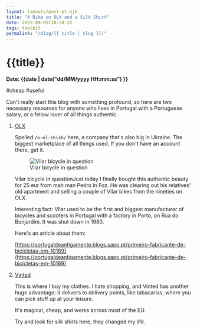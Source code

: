 ```yaml
---
layout: layouts/post-pt.njk
title: "A Bike on OLX and a Silk Shirt"
date: 2023-09-05T18:50:22
tags: toolkit
permalink: "/blog/{{ title | slug }}/"
---
```


# {{title}}
**Date: {{date | date("dd/MM/yyyy HH:mm:ss") }}**

#cheap #useful

Can't really start this blog with something profound, so here are two necessary resources for anyone who lives in Portugal with a Portuguese salary, or a fellow lover of all things authentic.

1. [OLX](https://www.olx.pt/)

    Spelled `/o-el-shish/` here, a company that's also big in Ukraine. The biggest marketplace of all things used. If you don't have an account there, get it.

    <figure>
        <img src="../../images/bike-vilar.webp" alt="Vilar bicycle in question">
        <figcaption>
            Vilar bicycle in question
        </figcaption>
    </figure>

    Vilar bicycle in questionJust today I finally bought this authentic beauty for 25 eur from mah man Pedro in Foz. He was clearing out his relatives' old apartment and selling a couple of Vilar bikes from the nineties on OLX.

    Interesting fact: Vilar used to be the first and biggest manufacturer of bicycles and scooters in Portugal with a factory in Porto, on Rua do Bonjardim. It was shut down in 1980.

    Here's an article about them:

    [https://portugaldeantigamente.blogs.sapo.pt/primeiro-fabricante-de-bicicletas-em-10169](https://portugaldeantigamente.blogs.sapo.pt/primeiro-fabricante-de-bicicletas-em-10169)

2. [Vinted](https://www.vinted.pt/)

    This is where I buy my clothes. I hate shopping, and Vinted has another huge advantage: it delivers to delivery points, like tabacarias, where you can pick stuff up at your leisure.

    It's magical, cheap, and works across most of the EU.

    Try and look for silk shirts here, they changed my life.


